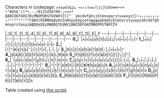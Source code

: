 Characters in codepage:
<code>∧∨≤≥∈∋⊆⊇⊥
↔↕↑↓↰↺↻√⌉⌋⟦⟧ℕℤℝ∅≠≡¬÷× !"#$%&'()*+,-./0123456789:;<=>?@ABCDEFGHIJKLMNOPQRSTUVWXYZ[\]^_\`abcdefghijklmnopqrstuvwxyz{}~₀₁₂₃₄₅₆₇₈₉⁰¹²³⁴⁵⁶⁷⁸⁹ΓΔΘΛΞΠΣΦΨΩαβγδεζηθλμνξπρςστυφχψωạḅḍẹḥịḳḷṃṇọṛṣṭụṿẉỵẓȧḃċḋėḟġḣṁṅȯṗṙṡṫẇẋẏżẠḄḌẸḤỊḲḶṂṆỌṚṢṬỤṾẈỴẒȦḂĊḊĖḞĠḢİṀṄȮṖṘṠṪẆẊẎŻ≜</code>

   |\_0|\_1|\_2|\_3|\_4|\_5|\_6|\_7|\_8|\_9|\_A|\_B|\_C|\_D|\_E|\_F
---|---|---|---|---|---|---|---|---|---|---|---|---|---|---|---|---
**0\_**|` `|`∧`|`∨`|`≤`|`≥`|`∈`|`∋`|`⊆`|`⊇`|`⊥`|`\n`|`↔`|`↕`|`↑`|`↓`|`↰`
**1\_**|`↺`|`↻`|`√`|`⌉`|`⌋`|`⟦`|`⟧`|`ℕ`|`ℤ`|`ℝ`|`∅`|`≠`|`≡`|`¬`|`÷`|`×`
**2\_**|<code> </code>|`!`|`"`|`#`|`$`|`%`|`&`|`'`|`(`|`)`|`*`|`+`|`,`|`-`|`.`|`/`
**3\_**|`0`|`1`|`2`|`3`|`4`|`5`|`6`|`7`|`8`|`9`|`:`|`;`|`<`|`=`|`>`|`?`
**4\_**|`@`|`A`|`B`|`C`|`D`|`E`|`F`|`G`|`H`|`I`|`J`|`K`|`L`|`M`|`N`|`O`
**5\_**|`P`|`Q`|`R`|`S`|`T`|`U`|`V`|`W`|`X`|`Y`|`Z`|`[`|`\`|`]`|`^`|`_`
**6\_**|`` ` ``|`a`|`b`|`c`|`d`|`e`|`f`|`g`|`h`|`i`|`j`|`k`|`l`|`m`|`n`|`o`
**7\_**|`p`|`q`|`r`|`s`|`t`|`u`|`v`|`w`|`x`|`y`|`z`|`{`|`}`|`~`|`₀`|`₁`
**8\_**|`₂`|`₃`|`₄`|`₅`|`₆`|`₇`|`₈`|`₉`|`⁰`|`¹`|`²`|`³`|`⁴`|`⁵`|`⁶`|`⁷`
**9\_**|`⁸`|`⁹`|`Γ`|`Δ`|`Θ`|`Λ`|`Ξ`|`Π`|`Σ`|`Φ`|`Ψ`|`Ω`|`α`|`β`|`γ`|`δ`
**A\_**|`ε`|`ζ`|`η`|`θ`|`λ`|`μ`|`ν`|`ξ`|`π`|`ρ`|`ς`|`σ`|`τ`|`υ`|`φ`|`χ`
**B\_**|`ψ`|`ω`|`ạ`|`ḅ`|`ḍ`|`ẹ`|`ḥ`|`ị`|`ḳ`|`ḷ`|`ṃ`|`ṇ`|`ọ`|`ṛ`|`ṣ`|`ṭ`
**C\_**|`ụ`|`ṿ`|`ẉ`|`ỵ`|`ẓ`|`ȧ`|`ḃ`|`ċ`|`ḋ`|`ė`|`ḟ`|`ġ`|`ḣ`|`ṁ`|`ṅ`|`ȯ`
**D\_**|`ṗ`|`ṙ`|`ṡ`|`ṫ`|`ẇ`|`ẋ`|`ẏ`|`ż`|`Ạ`|`Ḅ`|`Ḍ`|`Ẹ`|`Ḥ`|`Ị`|`Ḳ`|`Ḷ`
**E\_**|`Ṃ`|`Ṇ`|`Ọ`|`Ṛ`|`Ṣ`|`Ṭ`|`Ụ`|`Ṿ`|`Ẉ`|`Ỵ`|`Ẓ`|`Ȧ`|`Ḃ`|`Ċ`|`Ḋ`|`Ė`
**F\_**|`Ḟ`|`Ġ`|`Ḣ`|`İ`|`Ṁ`|`Ṅ`|`Ȯ`|`Ṗ`|`Ṙ`|`Ṡ`|`Ṫ`|`Ẇ`|`Ẋ`|`Ẏ`|`Ż`|`≜`

Table created using [this script](https://tio.run/nexus/retina#pdDZUhNREAbg@/MUQSImwQTCjgaQ1X3HPcIg4A64owIWM0kmM0nQUlZBJUBYVFRkSc6ZQawKoYqrM8/Q/SJ44BWsrq/@m7@6unqnidhIOkmyiCSRFuIhvZI9RyKSw98reSRnj7ekj9hzRMErZRF/p4gWItnEkIIKaTd8rV1t7ZU2X95ekg7JUeWrcHhy00mny9nkqKrw5DqJy2XP9vqbXS7SKLVJ1TW1df76hr2m1@lvI16Hv9tJ7F4ijrHZev3N@YJXKBAKhSKhWCgRSoUyoVyoFmqEWqFOqBca0km32937n9LJnR3U5lFbQD2B@ixqGmpRjKgYCWNklqA6hOowqu9RHUR1CVUDVRO1cYzpGIvi5BxOzmNwGIMJDH5GLYR6HPWp9OJmanPUlrUv274/54DD6co96Pbk5XsLCouKS0rLyg8d9lVUVh3ZfVB9w9Fjx0@cPHX6zNlz5y9cbLx0@crVa9dv@G82NUstt1rb2m/fuXvv/oOHHZ1djx4/efrs@Yvul69e9/S9QaUfFRkVBZUAKkFUQqioqIRR0VDRUV5Ks/RyegXlVZTXUE6inEKZosz4IB/iY3yCf@FxPsPn@AL/yn/zZb7CV/kaT/IUp9zk6/wP37D6LdlSrIAVtEKWaoUtzdLBmAIaAjoABgM6C2YU6ArQFLAAsDCYA8AmgM0A@wHmLLC/YOhgroExuD0PNJAR7WhmFOhkRqwRLRlYaPsXsFFgH4FNAfsORhiMKBjvttbBiAMNAo2BQYEmwIwAXQaaBKYAU8GMARsHNg1sEcwEsA0wNDBXwfiwPQdUyYh2JDMC9EtGrJnOLAHrBxbc/glsBNgYsDiwb2CoYETAeLtlov7pHw).